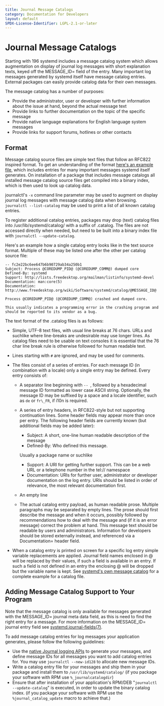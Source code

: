 ```yaml
---
title: Journal Message Catalogs
category: Documentation for Developers
layout: default
SPDX-License-Identifier: LGPL-2.1-or-later
---
```


# Journal Message Catalogs

Starting with 196 systemd includes a message catalog system which allows augmentation on display of journal log messages with short explanation texts, keyed off the MESSAGE\_ID= field of the entry.
Many important log messages generated by systemd itself have message catalog entries.
External packages can easily provide catalog data for their own messages.

The message catalog has a number of purposes:

* Provide the administrator, user or developer with further information about the issue at hand, beyond the actual message text
* Provide links to further documentation on the topic of the specific message
* Provide native language explanations for English language system messages
* Provide links for support forums, hotlines or other contacts

## Format

Message catalog source files are simple text files that follow an RFC822 inspired format.
To get an understanding of the format [here's an example file](http://cgit.freedesktop.org/systemd/systemd/plain/catalog/systemd.catalog), which includes entries for many important messages systemd itself generates.
On installation of a package that includes message catalogs all installed message catalog source files get compiled into a binary index, which is then used to look up catalog data.

journalctl's `-x` command line parameter may be used to augment on display journal log messages with message catalog data when browsing.
`journalctl --list-catalog` may be used to print a list of all known catalog entries.

To register additional catalog entries, packages may drop (text) catalog files into /usr/lib/systemd/catalog/ with a suffix of .catalog.
The files are not accessed directly when needed, but need to be built into a binary index file with `journalctl --update-catalog`.

Here's an example how a single catalog entry looks like in the text source format. Multiple of these may be listed one after the other per catalog source file:

```
-- fc2e22bc6ee647b6b90729ab34a250b1
Subject: Process @COREDUMP_PID@ (@COREDUMP_COMM@) dumped core
Defined-By: systemd
Support: http://lists.freedesktop.org/mailman/listinfo/systemd-devel
Documentation: man:core(5)
Documentation: http://www.freedesktop.org/wiki/Software/systemd/catalog/@MESSAGE_ID@

Process @COREDUMP_PID@ (@COREDUMP_COMM@) crashed and dumped core.

This usually indicates a programming error in the crashing program and
should be reported to its vendor as a bug.
```


The text format of the .catalog files is as follows:

* Simple, UTF-8 text files, with usual line breaks at 76 chars.
  URLs and suchlike where line-breaks are undesirable may use longer lines.
  As catalog files need to be usable on text consoles it is essential that the 76 char line break rule is otherwise followed for human readable text.
* Lines starting with `#` are ignored, and may be used for comments.

* The files consist of a series of entries.
  For each message ID (in combination with a locale) only a single entry may be defined.
  Every entry consists of:
    * A separator line beginning with `-- `, followed by a hexadecimal message ID formatted as lower case ASCII string.
    Optionally, the message ID may be suffixed by a space and a locale identifier, such as `de` or `fr\_FR`, if i10n is required.
    * A series of entry headers, in RFC822-style but not supporting continuation lines.
    Some header fields may appear more than once per entry.
    The following header fields are currently known (but additional fields may be added later):

        * Subject: A short, one-line human readable description of the message
        * Defined-By: Who defined this message.

        Usually a package name or suchlike
        * Support: A URI for getting further support.
        This can be a web URL or a telephone number in the tel:// namespace
        * Documentation: URIs for further user, administrator or developer documentation on the log entry. URIs should be listed in order of relevance, the most relevant documentation first.
    * An empty line
    * The actual catalog entry payload, as human readable prose.
      Multiple paragraphs may be separated by empty lines.
      The prose should first describe the message and when it occurs, possibly followed by recommendations how to deal with the message and (if it is an error message) correct the problem at hand.
      This message text should be readable by users and administrators.
      Information for developers should be stored externally instead, and referenced via a Documentation= header field.

* When a catalog entry is printed on screen for a specific log entry simple variable replacements are applied.
Journal field names enclosed in @ will be replaced by their values, if such a field is available in an entry.
If such a field is not defined in an entry the enclosing @ will be dropped but the variable name is kept.
See [systemd's own message catalog](http://cgit.freedesktop.org/systemd/systemd/plain/catalog/systemd.catalog) for a complete example for a catalog file.

## Adding Message Catalog Support to Your Program

Note that the message catalog is only available for messages generated with the MESSAGE\_ID= journal meta data field, as this is need to find the right entry for a message.
For more information on the MESSAGE\_ID= journal entry field see [systemd.journal-fields(7)](http://www.freedesktop.org/software/systemd/man/systemd.journal-fields.html).

To add message catalog entries for log messages your application generates, please follow the following guidelines:

* Use the [native Journal logging APIs](http://0pointer.de/blog/projects/journal-submit.html)
  to generate your messages, and define message IDs for all messages you want to add catalog entries for.
  You may use `journalctl --new-id128` to allocate new message IDs.
* Write a catalog entry file for your messages and ship them in your package and install them to `/usr/lib/systemd/catalog/`
  (if you package your software with RPM use `%_journalcatalogdir`)
* Ensure that after installation of your application's RPM/DEB "`journalctl --update-catalog`" is executed, in order to update the binary catalog index.
  (if you package your software with RPM use the `%journal_catalog_update` macro to achieve that.)
